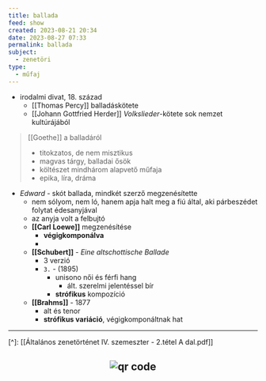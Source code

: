 ```yaml
---
title: ballada
feed: show
created: 2023-08-21 20:34
date: 2023-08-27 07:33
permalink: ballada
subject:
  - zenetöri
type:
  - műfaj
---
```

- irodalmi divat, 18. század
	- [[Thomas Percy]] balladáskötete
	- [[Johann Gottfried Herder]] *Volkslieder*-kötete sok nemzet kultúrájából

> [[Goethe]] a balladáról
> 	- titokzatos, de nem misztikus
> 	- magvas tárgy, balladai ősök
> 	- költészet mindhárom alapvető műfaja
> 	- epika, líra, dráma

- *Edward* - skót ballada, mindkét szerző megzenésítette
	- nem sólyom, nem ló, hanem apja halt meg a fiú által, aki párbeszédet folytat édesanyjával
	- az anyja volt a felbujtó
	- **[[Carl Loewe]]** megzenésítése
		- **végigkomponálva**
		- 
	- **[[Schubert]]** - *Eine altschottische Ballade*
		- 3 verzió
		- `3.` - (1895)
			- unisono női és férfi hang
				- ált. szerelmi jelentéssel bír
			- **strófikus** kompozíció
	- **[[Brahms]]** - 1877
		- alt és tenor
		- **strófikus variáció**, végigkomponáltnak hat

---
[^]: [[Általános zenetörténet IV. szemeszter - 2.tétel A dal.pdf]]



## <p style="text-align: center;"><img src="https://chart.googleapis.com/chart?cht=qr&chl=https://notes.andrasdenes.com/ballada&chs=180x180&choe=UTF-8&chld=L|2" alt="qr code"></p>

